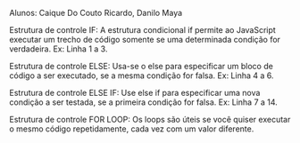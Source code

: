 Alunos: Caique Do Couto Ricardo, Danilo Maya 

Estrutura de controle IF: A estrutura condicional if permite ao JavaScript executar um trecho de código somente se uma determinada condição for verdadeira. Ex: Linha 1 a 3.

Estrutura de controle ELSE: Usa-se o else para especificar um bloco de código a ser executado, se a mesma condição for falsa.  Ex: Linha 4 a 6.

Estrutura de controle ELSE IF: Use else if para especificar uma nova condição a ser testada, se a primeira condição for falsa. Ex: Linha 7 a 14.


Estrutura de controle FOR LOOP: Os loops são úteis se você quiser executar o mesmo código repetidamente, cada vez com um valor diferente.
